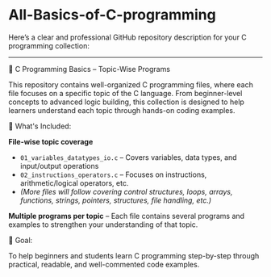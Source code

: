 # All-Basics-of-C-programming
Here’s a clear and professional GitHub repository description for your C programming collection:

---

 📘 C Programming Basics – Topic-Wise Programs

This repository contains well-organized C programming files, where each file focuses on a specific topic of the C language. From beginner-level concepts to advanced logic building, this collection is designed to help learners understand each topic through hands-on coding examples.

 🔹 What's Included:

 **File-wise topic coverage**

  * `01_variables_datatypes_io.c` – Covers variables, data types, and input/output operations
  * `02_instructions_operators.c` – Focuses on instructions, arithmetic/logical operators, etc.
  * *(More files will follow covering control structures, loops, arrays, functions, strings, pointers, structures, file handling, etc.)*

 **Multiple programs per topic** – Each file contains several programs and examples to strengthen your understanding of that topic.

 🎯 Goal:

To help beginners and students learn C programming step-by-step through practical, readable, and well-commented code examples.
